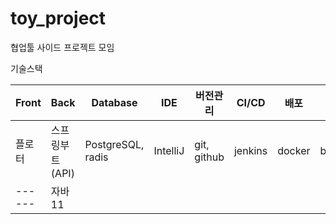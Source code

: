 # toy_project
협업툴 사이드 프로젝트 모임


기술스택

|Front|Back|Database|IDE|버전관리|CI/CD|배포|퍼블리싱|라이브러리|
|-----|----|--------|---|-------|-----|----|-------|---------|
|플로터|스프링부트(API)|PostgreSQL, radis|IntelliJ|git, github|jenkins|docker|bootstrap5|d3.js , jquery|
|------|자바11|
